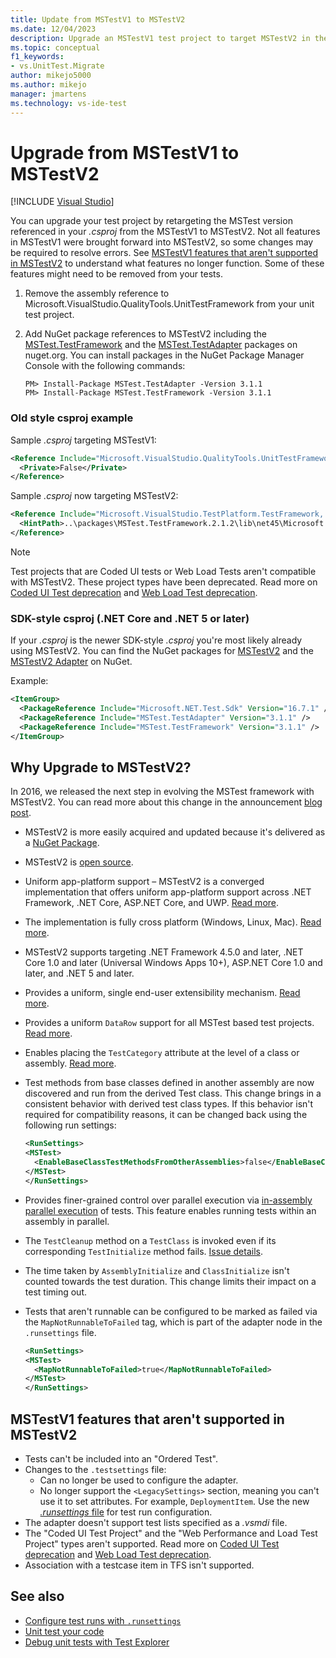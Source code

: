 ```yaml
---
title: Update from MSTestV1 to MSTestV2 
ms.date: 12/04/2023
description: Upgrade an MSTestV1 test project to target MSTestV2 in the .csproj file, and review the MSTestV1 features that aren't available in MSTestV2.
ms.topic: conceptual
f1_keywords:
- vs.UnitTest.Migrate
author: mikejo5000
ms.author: mikejo
manager: jmartens
ms.technology: vs-ide-test
---
```

# Upgrade from MSTestV1 to MSTestV2

 [!INCLUDE [Visual Studio](~/includes/applies-to-version/vs-windows-only.md)]

You can upgrade your test project by retargeting the MSTest version referenced in your *.csproj* from the MSTestV1 to MSTestV2. Not all features in MSTestV1 were brought forward into MSTestV2, so some changes may be required to resolve errors. See [MSTestV1 features that aren't supported in MSTestV2](#mstestv1-features-that-arent-supported-in-mstestv2) to understand what features no longer function. Some of these features might need to be removed from your tests.

1. Remove the assembly reference to Microsoft.VisualStudio.QualityTools.UnitTestFramework from your unit test project.
2. Add NuGet package references to MSTestV2 including the [MSTest.TestFramework](https://www.nuget.org/packages/MSTest.TestFramework) and the [MSTest.TestAdapter](https://www.nuget.org/packages/MSTest.TestAdapter/) packages on nuget.org. You can install packages in the NuGet Package Manager Console with the following commands:

    ```console
    PM> Install-Package MSTest.TestAdapter -Version 3.1.1
    PM> Install-Package MSTest.TestFramework -Version 3.1.1
    ```

### Old style csproj example

Sample *.csproj* targeting MSTestV1:

```xml
<Reference Include="Microsoft.VisualStudio.QualityTools.UnitTestFramework, Version=10.0.0.0, Culture=neutral, PublicKeyToken=b03f5f7f11d50a3a, processorArchitecture=MSIL">
  <Private>False</Private>
</Reference>
```

Sample *.csproj* now targeting MSTestV2:

```xml
<Reference Include="Microsoft.VisualStudio.TestPlatform.TestFramework, Version=14.0.0.0, Culture=neutral, PublicKeyToken=b03f5f7f11d50a3a, processorArchitecture=MSIL">
  <HintPath>..\packages\MSTest.TestFramework.2.1.2\lib\net45\Microsoft.VisualStudio.TestPlatform.TestFramework.dll</HintPath>
</Reference>
```

> [!NOTE]
> Test projects that are Coded UI tests or Web Load Tests aren't compatible with MSTestV2. These project types have been deprecated. Read more on [Coded UI Test deprecation](https://devblogs.microsoft.com/devops/changes-to-coded-ui-test-in-visual-studio-2019/) and [Web Load Test deprecation](https://devblogs.microsoft.com/devops/cloud-based-load-testing-service-eol/).

### SDK-style csproj (.NET Core and .NET 5 or later)

If your *.csproj* is the newer SDK-style *.csproj* you're most likely already using MSTestV2. You can find the NuGet packages for [MSTestV2](https://www.nuget.org/packages/MSTest.TestFramework) and the [MSTestV2 Adapter](https://www.nuget.org/packages/MSTest.TestAdapter/) on NuGet.

Example:

```xml
<ItemGroup>
  <PackageReference Include="Microsoft.NET.Test.Sdk" Version="16.7.1" />
  <PackageReference Include="MSTest.TestAdapter" Version="3.1.1" />
  <PackageReference Include="MSTest.TestFramework" Version="3.1.1" />
</ItemGroup>
```

## Why Upgrade to MSTestV2?

In 2016, we released the next step in evolving the MSTest framework with MSTestV2. You can read more about this change in the announcement [blog post](https://devblogs.microsoft.com/devops/taking-the-mstest-framework-forward-with-mstest-v2/).

* MSTestV2 is more easily acquired and updated because it's delivered as a [NuGet Package](https://www.nuget.org/packages/MSTest.TestFramework/).
* MSTestV2 is [open source](https://github.com/microsoft/testfx).
* Uniform app-platform support – MSTestV2 is a converged implementation that offers uniform app-platform support across .NET Framework, .NET Core, ASP.NET Core, and UWP. [Read more](https://blogs.msdn.microsoft.com/devops/2016/09/01/announcing-mstest-v2-framework-support-for-net-core-1-0-rtm/).
* The implementation is fully cross platform (Windows, Linux, Mac). [Read more](https://blogs.msdn.microsoft.com/devops/2017/04/05/mstest-v2-is-open-source/).
* MSTestV2 supports targeting .NET Framework 4.5.0 and later, .NET Core 1.0 and later (Universal Windows Apps 10+), ASP.NET Core 1.0 and later, and .NET 5 and later.
* Provides a uniform, single end-user extensibility mechanism. [Read more](https://blogs.msdn.microsoft.com/devops/2017/07/18/extending-mstest-v2/).
* Provides a uniform `DataRow` support for all MSTest based test projects. [Read more](https://blogs.msdn.microsoft.com/devops/2017/02/25/mstest-v2-now-and-ahead/).
* Enables placing the `TestCategory` attribute at the level of a class or assembly. [Read more](https://blogs.msdn.microsoft.com/devops/2017/02/25/mstest-v2-now-and-ahead/).
* Test methods from base classes defined in another assembly are now discovered and run from the derived Test class. This change brings in a consistent behavior with derived test class types. If this behavior isn't required for compatibility reasons, it can be changed back using the following run settings:

    ```xml
    <RunSettings>    
    <MSTest> 
      <EnableBaseClassTestMethodsFromOtherAssemblies>false</EnableBaseClassTestMethodsFromOtherAssemblies> 
    </MSTest> 
    </RunSettings>
    ```

* Provides finer-grained control over parallel execution via [in-assembly parallel execution](https://github.com/Microsoft/testfx-docs/blob/master/RFCs/004-In-Assembly-Parallel-Execution.md) of tests. This feature enables running tests within an assembly in parallel.
* The `TestCleanup` method on a `TestClass` is invoked even if its corresponding `TestInitialize` method fails. [Issue details](https://github.com/Microsoft/testfx/issues/250).
* The time taken by `AssemblyInitialize` and `ClassInitialize` isn't counted towards the test duration. This change limits their impact on a test timing out.
* Tests that aren't runnable can be configured to be marked as failed via the `MapNotRunnableToFailed` tag, which is part of the adapter node in the `.runsettings` file.

    ```xml
    <RunSettings>    
    <MSTest> 
      <MapNotRunnableToFailed>true</MapNotRunnableToFailed> 
    </MSTest> 
    </RunSettings>
    ```

## MSTestV1 features that aren't supported in MSTestV2

* Tests can't be included into an "Ordered Test".
* Changes to the `.testsettings` file:
  * Can no longer be used to configure the adapter.
  * No longer support the `<LegacySettings>` section, meaning you can't use it to set attributes. For example, `DeploymentItem`. Use the new [*.runsettings* file](../test/configure-unit-tests-by-using-a-dot-runsettings-file.md) for test run configuration.
* The adapter doesn't support test lists specified as a *.vsmdi* file.
* The "Coded UI Test Project" and the "Web Performance and Load Test Project" types aren't supported. Read more on [Coded UI Test deprecation](https://devblogs.microsoft.com/devops/changes-to-coded-ui-test-in-visual-studio-2019/) and [Web Load Test deprecation](https://devblogs.microsoft.com/devops/cloud-based-load-testing-service-eol/).
* Association with a testcase item in TFS isn't supported.

## See also

- [Configure test runs with `.runsettings`](../test/configure-unit-tests-by-using-a-dot-runsettings-file.md)
- [Unit test your code](../test/unit-test-your-code.md)
- [Debug unit tests with Test Explorer](../test/debug-unit-tests-with-test-explorer.md)
